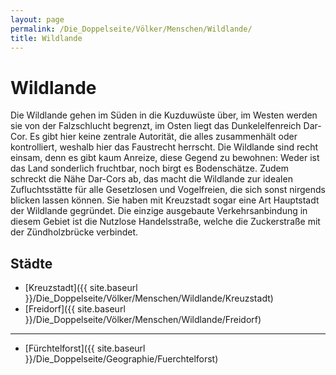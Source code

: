 ```yaml
---
layout: page
permalink: /Die_Doppelseite/Völker/Menschen/Wildlande/
title: Wildlande
---
```


# Wildlande

Die Wildlande gehen im Süden in die Kuzduwüste über, im Westen werden sie von der Falzschlucht begrenzt, im Osten liegt das Dunkelelfenreich Dar-Cor. Es gibt hier keine zentrale Autorität, die alles zusammenhält oder kontrolliert, weshalb hier das Faustrecht herrscht. Die Wildlande sind recht einsam, denn es gibt kaum Anreize, diese Gegend zu bewohnen: Weder ist das Land sonderlich fruchtbar, noch birgt es Bodenschätze. Zudem schreckt die Nähe Dar-Cors ab, das macht die Wildlande zur idealen Zufluchtsstätte für alle Gesetzlosen und Vogelfreien, die sich sonst nirgends blicken lassen können. Sie haben mit Kreuzstadt sogar eine Art Hauptstadt der Wildlande gegründet. Die einzige ausgebaute Verkehrsanbindung in diesem Gebiet ist die Nutzlose Handelsstraße, welche die Zuckerstraße mit der Zündholzbrücke verbindet.

## Städte

- [Kreuzstadt]({{ site.baseurl }}/Die_Doppelseite/Völker/Menschen/Wildlande/Kreuzstadt)
- [Freidorf]({{ site.baseurl }}/Die_Doppelseite/Völker/Menschen/Wildlande/Freidorf)


***
- [Fürchtelforst]({{ site.baseurl }}/Die_Doppelseite/Geographie/Fuerchtelforst)

